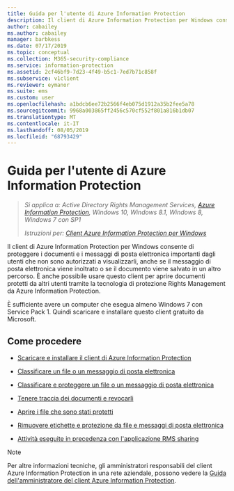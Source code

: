 ```yaml
---
title: Guida per l'utente di Azure Information Protection
description: Il client di Azure Information Protection per Windows consente di proteggere i documenti e i messaggi di posta elettronica importanti dagli utenti che non sono autorizzati a visualizzarli, anche se il messaggio di posta elettronica viene inoltrato o se il documento viene salvato in un altro percorso.
author: cabailey
ms.author: cabailey
manager: barbkess
ms.date: 07/17/2019
ms.topic: conceptual
ms.collection: M365-security-compliance
ms.service: information-protection
ms.assetid: 2cf46bf9-7d23-4f49-b5c1-7ed7b71c858f
ms.subservice: v1client
ms.reviewer: eymanor
ms.suite: ems
ms.custom: user
ms.openlocfilehash: a1bdcb6ee72b2566f4eb075d1912a35b2fee5a78
ms.sourcegitcommit: 9968a003865ff2456c570cf552f801a816b1db07
ms.translationtype: MT
ms.contentlocale: it-IT
ms.lasthandoff: 08/05/2019
ms.locfileid: "68793429"
---
```

# <a name="azure-information-protection-user-guide"></a>Guida per l'utente di Azure Information Protection

>*Si applica a: Active Directory Rights Management Services, [Azure Information Protection](https://azure.microsoft.com/pricing/details/information-protection), Windows 10, Windows 8.1, Windows 8, Windows 7 con SP1*
>
> *Istruzioni per: [Client Azure Information Protection per Windows](../faqs.md#whats-the-difference-between-the-azure-information-protection-client-and-the-azure-information-protection-unified-labeling-client)*

Il client di Azure Information Protection per Windows consente di proteggere i documenti e i messaggi di posta elettronica importanti dagli utenti che non sono autorizzati a visualizzarli, anche se il messaggio di posta elettronica viene inoltrato o se il documento viene salvato in un altro percorso. È anche possibile usare questo client per aprire documenti protetti da altri utenti tramite la tecnologia di protezione Rights Management da Azure Information Protection.

È sufficiente avere un computer che esegua almeno Windows 7 con Service Pack 1. Quindi scaricare e installare questo client gratuito da Microsoft.


## <a name="what-do-you-want-to-do"></a>Come procedere

- [Scaricare e installare il client di Azure Information Protection](install-client-app.md)

- [Classificare un file o un messaggio di posta elettronica](client-classify.md)

- [Classificare e proteggere un file o un messaggio di posta elettronica](client-classify-protect.md)

- [Tenere traccia dei documenti e revocarli](client-track-revoke.md)

- [Aprire i file che sono stati protetti](client-view-use-files.md)

- [Rimuovere etichette e protezione da file e messaggi di posta elettronica](client-remove-label-protection.md)

- [Attività eseguite in precedenza con l'applicazione RMS sharing](upgrade-client-app.md)


> [!NOTE]
> Per altre informazioni tecniche, gli amministratori responsabili del client Azure Information Protection in una rete aziendale, possono vedere la [Guida dell'amministratore del client Azure Information Protection](client-admin-guide.md). 

